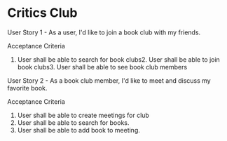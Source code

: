 # Critics Club

User Story 1 - As a user, I'd like to join a book club with my friends.

Acceptance Criteria
1. User shall be able to search for book clubs2. User shall be able to join book clubs3. User shall be able to see book club members

User Story 2 - As a book club member, I'd like to meet and discuss my favorite book.

Acceptance Criteria

1. User shall be able to create meetings for club
2. User shall be able to search for books.
3. User shall be able to add book to meeting.
